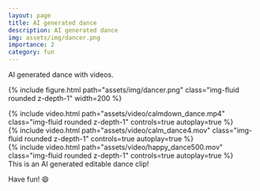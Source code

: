 ```yaml
---
layout: page
title: AI generated dance
description: AI generated dance
img: assets/img/dancer.png
importance: 2
category: fun 
---
```


AI generated dance with videos.

{% include figure.html path="assets/img/dancer.png" class="img-fluid rounded z-depth-1" width=200 %}

<div class="row">
    <div class="col-sm mt-3 mt-md-0">
        {% include video.html path="assets/video/calmdown_dance.mp4" class="img-fluid rounded z-depth-1" controls=true autoplay=true %}
    </div>
    <div class="col-sm mt-3 mt-md-0">
        {% include video.html path="assets/video/calm_dance4.mov" class="img-fluid rounded z-depth-1" controls=true autoplay=true %}
    </div>
    <div class="col-sm mt-3 mt-md-0">
        {% include video.html path="assets/video/happy_dance500.mov" class="img-fluid rounded z-depth-1" controls=true autoplay=true %}
    </div>
</div>
<div class="caption">
    This is an AI generated editable dance clip!
</div>

Have fun! :smile:
